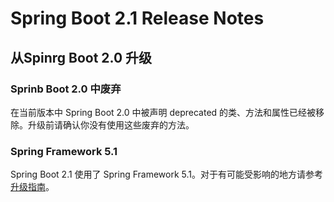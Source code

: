 #	Spring Boot 2.1 Release Notes

##	从Spinrg Boot 2.0 升级
### Sprinb Boot 2.0 中废弃
在当前版本中 Spring Boot 2.0 中被声明 deprecated 的类、方法和属性已经被移除。升级前请确认你没有使用这些废弃的方法。

### Spring Framework 5.1
Spring Boot 2.1 使用了 Spring Framework 5.1。对于有可能受影响的地方请参考[升级指南](https://github.com/spring-projects/spring-framework/wiki/Upgrading-to-Spring-Framework-5.x#upgrading-to-version-51)。





